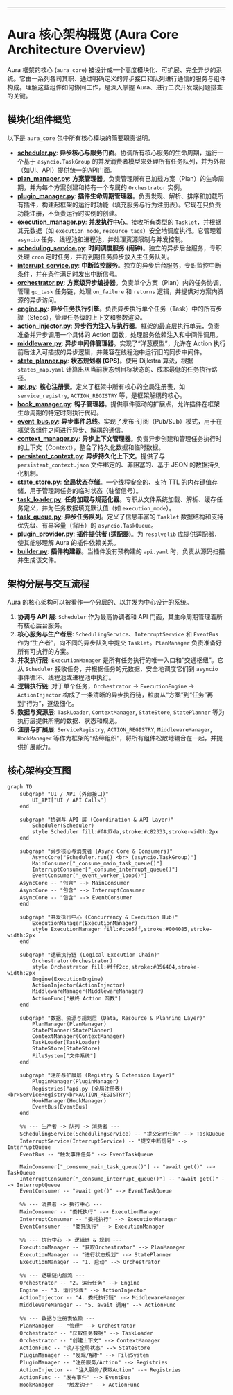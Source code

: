 
---

# **Aura 核心架构概览 (Aura Core Architecture Overview)**

Aura 框架的核心 (`aura_core`) 被设计成一个高度模块化、可扩展、完全异步的系统。它由一系列各司其职、通过明确定义的异步接口和队列进行通信的服务与组件构成。理解这些组件如何协同工作，是深入掌握 Aura、进行二次开发或问题排查的关键。

## **模块化组件概览**

以下是 `aura_core` 包中所有核心模块的简要职责说明。

*   **[scheduler.py](./scheduler.md)**: **异步核心与服务门面**。协调所有核心服务的生命周期，运行一个基于 `asyncio.TaskGroup` 的并发消费者模型来处理所有任务队列，并为外部（如UI、API）提供统一的API门面。
*   **[plan_manager.py](./plan_manager.md)**: **方案管理器**。负责管理所有已加载方案（Plan）的生命周期，并为每个方案创建和持有一个专属的 `Orchestrator` 实例。
*   **[plugin_manager.py](./plugin_manager.md)**: **插件生命周期管理器**。负责发现、解析、排序和加载所有插件，构建起框架的运行时功能（填充服务与行为注册表）。它现在只负责功能注册，不负责运行时实例的创建。
*   **[execution_manager.py](./execution_manager.md)**: **并发执行中心**。接收所有类型的 `Tasklet`，并根据其元数据（如 `execution_mode`, `resource_tags`）安全地调度执行。它管理着 `asyncio` 任务、线程池和进程池，并处理资源限制与并发控制。
*   **[scheduling_service.py](./scheduling_service.md)**: **时间调度服务 (闹钟)**。独立的异步后台服务，专职处理 `cron` 定时任务，并将到期任务异步放入主任务队列。
*   **[interrupt_service.py](./interrupt_service.md)**: **中断监控服务**。独立的异步后台服务，专职监控中断条件，并在条件满足时发出中断信号。
*   **[orchestrator.py](./orchestrator.md)**: **方案级异步编排器**。负责单个方案（Plan）内的任务协调，管理 `go_task` 任务链，处理 `on_failure` 和 `returns` 逻辑，并提供对方案内资源的异步访问。
*   **[engine.py](./engine.md)**: **异步任务执行引擎**。负责异步执行单个任务（Task）中的所有步骤（Steps），管理任务级的上下文和参数渲染。
*   **[action_injector.py](./action_injector.md)**: **异步行为注入与执行器**。框架的最底层执行单元，负责准备并异步调用一个具体的 Action 函数，处理服务依赖注入和中间件调用。
*   **[middleware.py](./middleware.md)**: **异步中间件管理器**。实现了“洋葱模型”，允许在 Action 执行前后注入可插拔的异步逻辑，并兼容在线程池中运行旧的同步中间件。
*   **[state_planner.py](./state_planner.md)**: **状态规划器 (GPS)**。使用 Dijkstra 算法，根据 `states_map.yaml` 计算出从当前状态到目标状态的、成本最低的任务执行路径。
*   **[api.py](./api.md)**: **核心注册表**。定义了框架中所有核心的全局注册表，如 `service_registry`, `ACTION_REGISTRY` 等，是框架解耦的核心。
*   **[hook_manager.py](./hook_manager.md)**: **钩子管理器**。提供事件驱动的扩展点，允许插件在框架生命周期的特定时刻执行代码。
*   **[event_bus.py](./event_bus.md)**: **异步事件总线**。实现了发布-订阅（Pub/Sub）模式，用于在框架各组件之间进行异步、解耦的通信。
*   **[context_manager.py](./context_manager.md)**: **异步上下文管理器**。负责异步创建和管理任务执行时的上下文（Context），整合了持久化数据和临时数据。
*   **[persistent_context.py](./persistent_context.md)**: **异步持久化上下文**。提供了与 `persistent_context.json` 文件绑定的、非阻塞的、基于 JSON 的数据持久化机制。
*   **[state_store.py](./state_store.md)**: **全局状态存储**。一个线程安全的、支持 TTL 的内存键值存储，用于管理跨任务的临时状态（驻留信号）。
*   **[task_loader.py](./task_loader.md)**: **任务加载与规范化器**。专职从文件系统加载、解析、缓存任务定义，并为任务数据填充默认值（如 `execution_mode`）。
*   **[task_queue.py](./task_queue.md)**: **异步任务队列**。定义了信息丰富的 `Tasklet` 数据结构和支持优先级、有界容量（背压）的 `asyncio.TaskQueue`。
*   **[plugin_provider.py](./plugin_provider.md)**: **插件提供者 (适配器)**。为 `resolvelib` 库提供适配器，使其能够理解 Aura 的插件依赖关系。
*   **[builder.py](./builder.md)**: **插件构建器**。当插件没有预构建的 `api.yaml` 时，负责从源码扫描并生成该文件。

## **架构分层与交互流程**

Aura 的核心架构可以被看作一个分层的、以并发为中心设计的系统。

1.  **协调与 API 层**: `Scheduler` 作为最高协调者和 API 门面，其生命周期管理着所有核心后台服务。
2.  **核心服务与生产者层**: `SchedulingService`、`InterruptService` 和 `EventBus` 作为“生产者”，向不同的异步队列中提交 `Tasklet`。`PlanManager` 负责准备好所有可执行的方案。
3.  **并发执行层**: `ExecutionManager` 是所有任务执行的唯一入口和“交通枢纽”。它从 `Scheduler` 接收任务，并根据任务的元数据，安全地调度它们到 `asyncio` 事件循环、线程池或进程池中执行。
4.  **逻辑执行链**: 对于单个任务，`Orchestrator` -> `ExecutionEngine` -> `ActionInjector` 构成了一条清晰的异步执行链，粒度从“方案”到“任务”再到“行为”，逐级细化。
5.  **数据与资源层**: `TaskLoader`, `ContextManager`, `StateStore`, `StatePlanner` 等为执行层提供所需的数据、状态和规划。
6.  **注册与扩展层**: `ServiceRegistry`, `ACTION_REGISTRY`, `MiddlewareManager`, `HookManager` 等作为框架的“结缔组织”，将所有组件松散地耦合在一起，并提供扩展能力。

## **核心架构交互图**

```mermaid
graph TD
    subgraph "UI / API (外部接口)"
        UI_API["UI / API Calls"]
    end

    subgraph "协调与 API 层 (Coordination & API Layer)"
        Scheduler(Scheduler)
        style Scheduler fill:#f8d7da,stroke:#c82333,stroke-width:2px
    end

    subgraph "异步核心与消费者 (Async Core & Consumers)"
        AsyncCore["Scheduler.run() <br> (asyncio.TaskGroup)"]
        MainConsumer["_consume_main_task_queue()"]
        InterruptConsumer["_consume_interrupt_queue()"]
        EventConsumer["_event_worker_loop()"]
    AsyncCore -- "包含" --> MainConsumer
    AsyncCore -- "包含" --> InterruptConsumer
    AsyncCore -- "包含" --> EventConsumer
    end
    
    subgraph "并发执行中心 (Concurrency & Execution Hub)"
        ExecutionManager(ExecutionManager)
        style ExecutionManager fill:#cce5ff,stroke:#004085,stroke-width:2px
    end
    
    subgraph "逻辑执行链 (Logical Execution Chain)"
        Orchestrator(Orchestrator)
        style Orchestrator fill:#fff2cc,stroke:#856404,stroke-width:2px
        Engine(ExecutionEngine)
        ActionInjector(ActionInjector)
        MiddlewareManager(MiddlewareManager)
        ActionFunc["最终 Action 函数"]
    end
    
    subgraph "数据、资源与规划层 (Data, Resource & Planning Layer)"
        PlanManager(PlanManager)
        StatePlanner(StatePlanner)
        ContextManager(ContextManager)
        TaskLoader(TaskLoader)
        StateStore(StateStore)
        FileSystem["文件系统"]
    end
    
    subgraph "注册与扩展层 (Registry & Extension Layer)"
        PluginManager(PluginManager)
        Registries["api.py (全局注册表)<br>ServiceRegistry<br>ACTION_REGISTRY"]
        HookManager(HookManager)
        EventBus(EventBus)
    end
    
    %% --- 生产者 -> 队列 -> 消费者 ---
    SchedulingService(SchedulingService) -- "提交定时任务" --> TaskQueue
    InterruptService(InterruptService) -- "提交中断信号" --> InterruptQueue
    EventBus -- "触发事件任务" --> EventTaskQueue
    
    MainConsumer["_consume_main_task_queue()"] -- "await get()" --> TaskQueue
    InterruptConsumer["_consume_interrupt_queue()"] -- "await get()" --> InterruptQueue
    EventConsumer -- "await get()" --> EventTaskQueue
    
    %% --- 消费者 -> 执行中心 ---
    MainConsumer -- "委托执行" --> ExecutionManager
    InterruptConsumer -- "委托执行" --> ExecutionManager
    EventConsumer -- "委托执行" --> ExecutionManager
    
    %% --- 执行中心 -> 逻辑链 & 规划 ---
    ExecutionManager -- "获取Orchestrator" --> PlanManager
    ExecutionManager -- "进行状态规划" --> StatePlanner
    ExecutionManager -- "1. 启动" --> Orchestrator
    
    %% --- 逻辑链内部流 ---
    Orchestrator -- "2. 运行任务" --> Engine
    Engine -- "3. 运行步骤" --> ActionInjector
    ActionInjector -- "4. 委托执行链" --> MiddlewareManager
    MiddlewareManager -- "5. await 调用" --> ActionFunc
    
    %% --- 数据与注册表依赖 ---
    PlanManager -- "管理" --> Orchestrator
    Orchestrator -- "获取任务数据" --> TaskLoader
    Orchestrator -- "创建上下文" --> ContextManager
    ActionFunc -- "读/写全局状态" --> StateStore
    PluginManager -- "发现/解析" --> FileSystem
    PluginManager -- "注册服务/Action" --> Registries
    ActionInjector -- "注入服务/获取Action" --> Registries
    ActionFunc -- "发布事件" --> EventBus
    HookManager -- "触发钩子" --> ActionFunc

